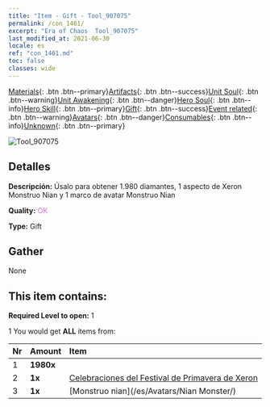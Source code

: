 ```yaml
---
title: "Item - Gift - Tool_907075"
permalink: /con_1461/
excerpt: "Era of Chaos  Tool_907075"
last_modified_at: 2021-06-30
locale: es
ref: "con_1461.md"
toc: false
classes: wide
---
```

 [Materials](/ItemsES/){: .btn .btn--primary}[Artifacts](/ItemsES/Artifacts/){: .btn .btn--success}[Unit Soul](/ItemsES/UnitSoul/){: .btn .btn--warning}[Unit Awakening](/ItemsES/UnitAwakening/){: .btn .btn--danger}[Hero Soul](/ItemsES/HeroSoul/){: .btn .btn--info}[Hero Skill](/ItemsES/HeroSkill/){: .btn .btn--primary}[Gift](/ItemsES/Gift/){: .btn .btn--success}[Event related](/ItemsES/Events/){: .btn .btn--warning}[Avatars](/ItemsES/Avatars/){: .btn .btn--danger}[Consumables](/ItemsES/Consumables/){: .btn .btn--info}[Unknown](/ItemsES/Unknown/){: .btn .btn--primary}

 ![Tool_907075](/images/t/i_907075.png)

## Detalles
 **Descripción:** Úsalo para obtener 1.980 diamantes, 1 aspecto de Xeron Monstruo Nian y 1 marco de avatar Monstruo Nian

 **Quality:** <span style="color: #DA70D6">OK</span>

 **Type:** Gift

## Gather

  None

## This item contains:

 **Required Level to open:** 1

 1 You would get **ALL** items  from:

  | Nr | Amount |     Item    |
  |:---|:-------|:------------|
  | 1 |  **1980x** | <i class="fas fa-gem"/> |  | 
  | 2 |  **1x** | [Celebraciones del Festival de Primavera de Xeron](/ItemsES/con_1063/) |  | 
  | 3 |  **1x** | [Monstruo nian](/es/Avatars/Nian Monster/) |  | 
